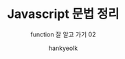 ---
layout: post
title: "Javascript 문법 정리"
subtitle: "function 잘 알고 가기 02"
type: "Javascript"
createDate: "2020-07-10"
js: true
text: true
author: "hankyeolk"
post-header: false
header-img: ""
order: 8
---